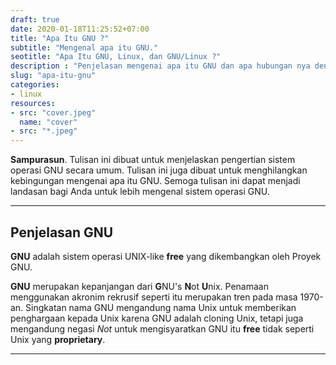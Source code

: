 ```yaml
---
draft: true
date: 2020-01-18T11:25:52+07:00
title: "Apa Itu GNU ?"
subtitle: "Mengenal apa itu GNU."
seotitle: "Apa Itu GNU, Linux, dan GNU/Linux ?"
description : "Penjelasan mengenai apa itu GNU dan apa hubungan nya dengan Linux."
slug: "apa-itu-gnu"
categories:
- linux
resources:
- src: "cover.jpeg"
  name: "cover"
- src: "*.jpeg"
---
```


**Sampurasun**. Tulisan ini dibuat untuk menjelaskan pengertian sistem operasi GNU secara umum. Tulisan ini
juga dibuat untuk menghilangkan kebingungan mengenai apa itu GNU. Semoga tulisan ini dapat menjadi landasan
bagi Anda untuk lebih mengenal sistem operasi GNU.

***
## **Penjelasan GNU**
**GNU** adalah sistem operasi UNIX-like **free** yang dikembangkan oleh Proyek GNU.

**GNU** merupakan kepanjangan dari **G**NU's **N**ot **U**nix. Penamaan menggunakan akronim rekrusif seperti itu merupakan tren pada
masa 1970-an. Singkatan nama GNU mengandung nama Unix untuk memberikan penghargaan kepada Unix karena GNU adalah
cloning Unix, tetapi juga mengandung negasi _Not_ untuk mengisyaratkan GNU itu **free** tidak seperti Unix yang
**proprietary**.

***

